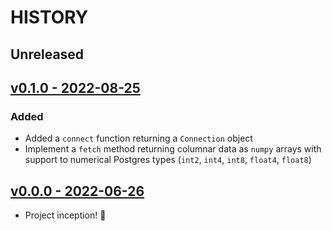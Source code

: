 # HISTORY

## Unreleased

## [v0.1.0 - 2022-08-25](https://github.com/se7entyse7en/semver/compare/v0.0.0...v0.1.0)

### Added

- Added a `connect` function returning a `Connection` object
- Implement a `fetch` method returning columnar data as `numpy` arrays with support to numerical Postgres types (`int2`, `int4`, `int8`, `float4`, `float8`)

## [v0.0.0 - 2022-06-26](https://github.com/se7entyse7en/ohmyfpg/compare/95f47c4cee38fad74a969ec34e5169c6e4e23c38...v0.0.0)

- Project inception! :tada:
